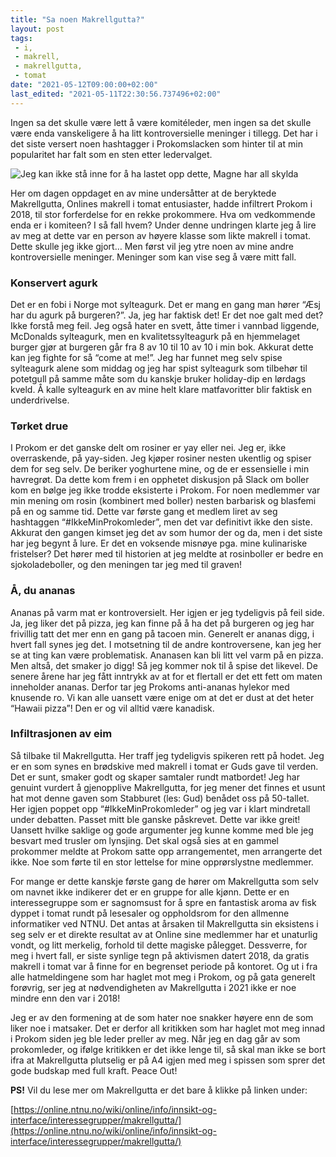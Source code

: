 ```yaml
---
title: "Sa noen Makrellgutta?"
layout: post
tags: 
 - i,
 - makrell,
 - makrellgutta,
 - tomat
date: "2021-05-12T09:00:00+02:00"
last_edited: "2021-05-11T22:30:56.737496+02:00"
---
```

Ingen sa det skulle være lett å være komitéleder, men ingen sa det skulle være enda vanskeligere å ha litt kontroversielle meninger i tillegg. Det har i det siste versert noen hashtagger i Prokomslacken som hinter til at min popularitet har falt som en sten etter ledervalget.

![Jeg kan ikke stå inne for å ha lastet opp dette, Magne har all skylda](https://online.ntnu.no/media/images/responsive/83ba291b-ae4c-44d9-a088-3f3eaed83403.png)

Her om dagen oppdaget en av mine undersåtter at de beryktede Makrellgutta, Onlines makrell i tomat entusiaster, hadde infiltrert Prokom i 2018, til stor forferdelse for en rekke prokommere. Hva om vedkommende enda er i komiteen? I så fall hvem? Under denne undringen klarte jeg å lire av meg at dette var en person av høyere klasse som likte makrell i tomat. Dette skulle jeg ikke gjort… Men først vil jeg ytre noen av mine andre kontroversielle meninger. Meninger som kan vise seg å være mitt fall.

### Konservert agurk
Det er en fobi i Norge mot sylteagurk. Det er mang en gang man hører “Æsj har du agurk på burgeren?”. Ja, jeg har faktisk det! Er det noe galt med det? Ikke forstå meg feil. Jeg også hater en svett, åtte timer i vannbad liggende, McDonalds sylteagurk, men en kvalitetssylteagurk på en hjemmelaget burger gjør at burgeren går fra 8 av 10 til 10 av 10 i min bok. Akkurat dette kan jeg fighte for så “come at me!”. Jeg har funnet meg selv spise sylteagurk alene som middag og jeg har spist sylteagurk som tilbehør til potetgull på samme måte som du kanskje bruker holiday-dip en lørdags kveld. Å kalle sylteagurk en av mine helt klare matfavoritter blir faktisk en underdrivelse. 

### Tørket drue
I Prokom er det ganske delt om rosiner er yay eller nei. Jeg er, ikke overraskende, på yay-siden. Jeg kjøper rosiner nesten ukentlig og spiser dem for seg selv. De beriker yoghurtene mine, og de er essensielle i min havregrøt. Da dette kom frem i en opphetet diskusjon på Slack om boller kom en bølge jeg ikke trodde eksisterte i Prokom. For noen medlemmer var min mening om rosin (kombinert med boller) nesten barbarisk og blasfemi på en og samme tid. Dette var første gang et medlem liret av seg hashtaggen “#IkkeMinProkomleder”, men det var definitivt ikke den siste. Akkurat den gangen kimset jeg det av som humor der og da, men i det siste har jeg begynt å lure. Er det en voksende misnøye pga. mine kulinariske fristelser? Det hører med til historien at jeg meldte at rosinboller er bedre en sjokoladeboller, og den meningen tar jeg med til graven!

### Å, du ananas
Ananas på varm mat er kontroversielt. Her igjen er jeg tydeligvis på feil side. Ja, jeg liker det på pizza, jeg kan finne på å ha det på burgeren og jeg har frivillig tatt det mer enn en gang på tacoen min. Generelt er ananas digg, i hvert fall synes jeg det. I motsetning til de andre kontroversene, kan jeg her se at ting kan være problematisk. Ananasen kan bli litt vel varm på en pizza. Men altså, det smaker jo digg! Så jeg kommer nok til å spise det likevel. De senere årene har jeg fått inntrykk av at for et flertall er det ett fett om maten inneholder ananas. Derfor tar jeg Prokoms anti-ananas hylekor med knusende ro. Vi kan alle uansett være enige om at det er dust at det heter “Hawaii pizza”! Den er og vil alltid være kanadisk.

### Infiltrasjonen av eim
Så tilbake til Makrellgutta. Her traff jeg tydeligvis spikeren rett på hodet. Jeg er en som synes en brødskive med makrell i tomat er Guds gave til verden. Det er sunt, smaker godt og skaper samtaler rundt matbordet! Jeg har genuint vurdert å gjenopplive Makrellgutta, for jeg mener det finnes et usunt hat mot denne gaven som Stabburet (les: Gud) benådet oss på 50-tallet. Her igjen poppet opp “#IkkeMinProkomleder” og jeg var i klart mindretall under debatten. Passet mitt ble ganske påskrevet. Dette var ikke greit! Uansett hvilke saklige og gode argumenter jeg kunne komme med ble jeg besvart med trusler om lynsjing. Det skal også sies at en gammel prokommer meldte at Prokom satte opp arrangementet, men arrangerte det ikke. Noe som førte til en stor lettelse for mine opprørslystne medlemmer. 

For mange er dette kanskje første gang de hører om Makrellgutta som selv om navnet ikke indikerer det er en gruppe for alle kjønn. Dette er en interessegruppe som er sagnomsust for å spre en fantastisk aroma av fisk dyppet i tomat rundt på lesesaler og oppholdsrom for den allmenne informatiker ved NTNU. Det antas at årsaken til Makrellgutta sin eksistens i seg selv er et direkte resultat av at Online sine medlemmer har et unaturlig vondt, og litt merkelig, forhold til dette magiske pålegget. Dessverre, for meg i hvert fall, er siste synlige tegn på aktivismen datert 2018, da gratis makrell i tomat var å finne for en begrenset periode på kontoret. Og ut i fra alle hatmeldingene som har haglet mot meg i Prokom, og på gata generelt forøvrig, ser jeg at nødvendigheten av Makrellgutta i 2021 ikke er noe mindre enn den var i 2018!     

Jeg er av den formening at de som hater noe snakker høyere enn de som liker noe i matsaker. Det er derfor all kritikken som har haglet mot meg innad i Prokom siden jeg ble leder preller av meg. Når jeg en dag går av som prokomleder, og ifølge kritikken er det ikke lenge til, så skal man ikke se bort ifra at Makrellgutta plutselig er på A4 igjen med meg i spissen som sprer det gode budskap med full kraft. Peace Out!

**PS!** Vil du lese mer om Makrellgutta er det bare å klikke på linken under:

[https://online.ntnu.no/wiki/online/info/innsikt-og-interface/interessegrupper/makrellgutta/](https://online.ntnu.no/wiki/online/info/innsikt-og-interface/interessegrupper/makrellgutta/)